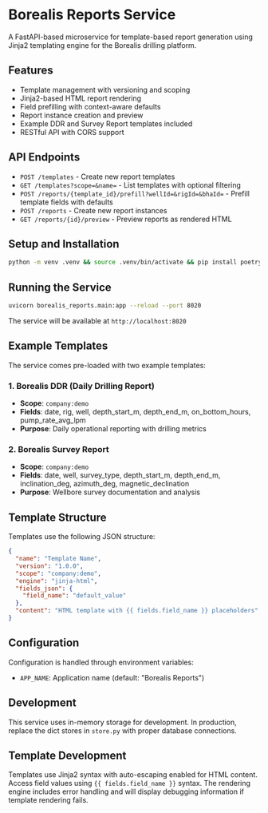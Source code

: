 # Borealis Reports Service

A FastAPI-based microservice for template-based report generation using Jinja2 templating engine for the Borealis drilling platform.

## Features

- Template management with versioning and scoping
- Jinja2-based HTML report rendering
- Field prefilling with context-aware defaults
- Report instance creation and preview
- Example DDR and Survey Report templates included
- RESTful API with CORS support

## API Endpoints

- `POST /templates` - Create new report templates
- `GET /templates?scope=&name=` - List templates with optional filtering
- `POST /reports/{template_id}/prefill?wellId=&rigId=&bhaId=` - Prefill template fields with defaults
- `POST /reports` - Create new report instances
- `GET /reports/{id}/preview` - Preview reports as rendered HTML

## Setup and Installation

```bash
python -m venv .venv && source .venv/bin/activate && pip install poetry && poetry install
```

## Running the Service

```bash
uvicorn borealis_reports.main:app --reload --port 8020
```

The service will be available at `http://localhost:8020`

## Example Templates

The service comes pre-loaded with two example templates:

### 1. Borealis DDR (Daily Drilling Report)
- **Scope**: `company:demo`
- **Fields**: date, rig, well, depth_start_m, depth_end_m, on_bottom_hours, pump_rate_avg_lpm
- **Purpose**: Daily operational reporting with drilling metrics

### 2. Borealis Survey Report
- **Scope**: `company:demo`  
- **Fields**: date, well, survey_type, depth_start_m, depth_end_m, inclination_deg, azimuth_deg, magnetic_declination
- **Purpose**: Wellbore survey documentation and analysis

## Template Structure

Templates use the following JSON structure:

```json
{
  "name": "Template Name",
  "version": "1.0.0",
  "scope": "company:demo",
  "engine": "jinja-html",
  "fields_json": {
    "field_name": "default_value"
  },
  "content": "HTML template with {{ fields.field_name }} placeholders"
}
```

## Configuration

Configuration is handled through environment variables:

- `APP_NAME`: Application name (default: "Borealis Reports")

## Development

This service uses in-memory storage for development. In production, replace the dict stores in `store.py` with proper database connections.

## Template Development

Templates use Jinja2 syntax with auto-escaping enabled for HTML content. Access field values using `{{ fields.field_name }}` syntax. The rendering engine includes error handling and will display debugging information if template rendering fails.